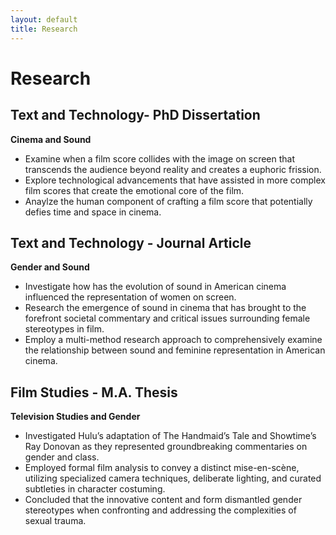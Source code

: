 ```yaml
---
layout: default
title: Research
---
```

# Research

## Text and Technology- PhD Dissertation 
 **Cinema and Sound**
- Examine when a film score collides with the image on screen that transcends the audience beyond reality and creates a euphoric frission.
- Explore technological advancements that have assisted in more complex film scores that create the emotional core of the film.
- Anaylze the human component of crafting a film score that potentially defies time and space in cinema. 

## Text and Technology - Journal Article
**Gender and Sound**
- Investigate how has the evolution of sound in American cinema influenced the representation of women on screen. 
- Research the emergence of sound in cinema that has brought to the forefront societal commentary and critical issues surrounding female stereotypes in film. 
- Employ a multi-method research approach to comprehensively examine the relationship between sound and feminine representation in American cinema. 

## Film Studies - M.A. Thesis
**Television Studies and Gender**
- Investigated Hulu’s adaptation of The Handmaid’s Tale and Showtime’s Ray Donovan as they represented groundbreaking commentaries on gender and class.
- Employed formal film analysis to convey a distinct mise-en-scène, utilizing specialized camera techniques, deliberate lighting, and curated subtleties in character costuming. 
-  Concluded that the innovative content and form dismantled gender stereotypes when confronting and addressing the complexities of sexual trauma. 